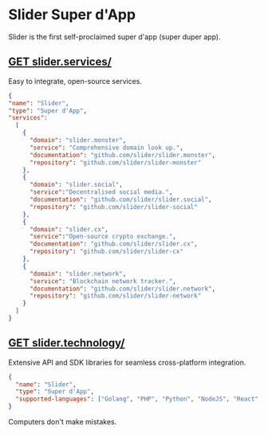 # Slider Super d'App 


Slider is the first self-proclaimed super d'app (super duper app).

## [GET slider.services/](https://slider.services)
Easy to integrate, open-source services.

```json
{
"name": "Slider",
"type": "Super d'App",   
"services":
  [
    {  
      "domain": "slider.monster",
      "service": "Comprehensive domain look up.",
      "documentation": "github.com/slider/slider.monster",
      "repository": "github.com/slider/slider-monster"  
    },
    {
      "domain": "slider.social",
      "service":"Decentralised social media.",
      "documentation": "github.com/slider/slider.social",
      "repository": "github.com/slider/slider-social"  
    },
    {
      "domain": "slider.cx",
      "service":"Open-source crypto exchange.",
      "documentation": "github.com/slider/slider.cx",
      "repository": "github.com/slider/slider-cx"  
    },
    {
      "domain": "slider.network",
      "service": "Blockchain network tracker.",
      "documentation": "github.com/slider/slider.network",
      "repository": "github.com/slider/slider-network"  
    }
  ]
}
```


## [GET slider.technology/](https://slider.technology)
Extensive API and SDK libraries for seamless cross-platform integration.

```json
{
  "name": "Slider",
  "type": "Super d'App",   
  "supported-languages": ["Golang", "PHP", "Python", "NodeJS", "React", "VueJS"]
}
```

Computers don't make mistakes.
